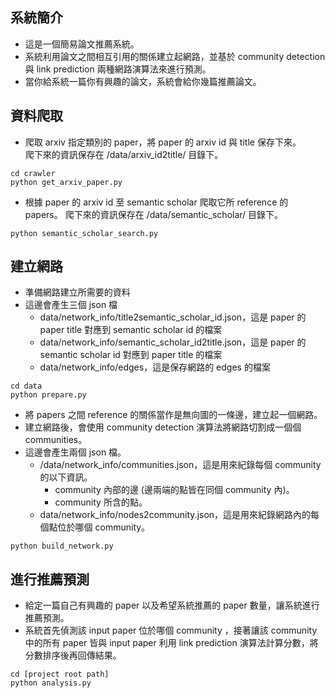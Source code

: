 ## 系統簡介
* 這是一個簡易論文推薦系統。
* 系統利用論文之間相互引用的關係建立起網路，並基於 community detection 與 link prediction 兩種網路演算法來進行預測。
* 當你給系統一篇你有興趣的論文，系統會給你幾篇推薦論文。

## 資料爬取
* 爬取 arxiv 指定類別的 paper，將 paper 的 arxiv id 與 title 保存下來。<br>
爬下來的資訊保存在 /data/arxiv_id2title/ 目錄下。
```
cd crawler
python get_arxiv_paper.py
```

* 根據 paper 的 arxiv id 至 semantic scholar 爬取它所 reference 的 papers。
爬下來的資訊保存在 /data/semantic_scholar/ 目錄下。
```
python semantic_scholar_search.py
```
## 建立網路
* 準備網路建立所需要的資料
* 這邊會產生三個 json 檔
  * data/network_info/title2semantic_scholar_id.json，這是 paper 的 paper title 對應到 semantic scholar id 的檔案  
  * data/network_info/semantic_scholar_id2title.json，這是 paper 的 semantic scholar id 對應到 paper title 的檔案 
  * data/network_info/edges，這是保存網路的 edges 的檔案
```
cd data
python prepare.py
```

* 將 papers 之間 reference 的關係當作是無向圖的一條邊，建立起一個網路。
* 建立網路後，會使用 community detection 演算法將網路切割成一個個 communities。
* 這邊會產生兩個 json 檔。
  * /data/network_info/communities.json，這是用來紀錄每個 community 的以下資訊。
    * community 內部的邊 (邊兩端的點皆在同個 community 內)。
    * community 所含的點。
  * data/network_info/nodes2community.json，這是用來紀錄網路內的每個點位於哪個 community。
```
python build_network.py
```

## 進行推薦預測
* 給定一篇自己有興趣的 paper 以及希望系統推薦的 paper 數量，讓系統進行推薦預測。
* 系統首先偵測該 input paper 位於哪個 community ，接著讓該 community 中的所有 paper 皆與 input paper 利用 link prediction 演算法計算分數，將分數排序後再回傳結果。
```
cd [project root path]
python analysis.py
```
